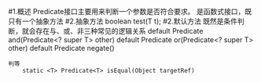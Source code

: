 #1.概述
    Predicate接口主要用来判断一个参数是否符合要求。
    是函数式接口，既只有一个抽象方法
#2.抽象方法
    boolean test(T t);
#2.默认方法
    既然是条件判断，就会存在与、或、非三种常见的逻辑关系
        default Predicate<T> and(Predicate<? super T> other)
        default Predicate<T> or(Predicate<? super T> other)
        default Predicate<T> negate()
        
    判等
        static <T> Predicate<T> isEqual(Object targetRef)
